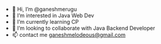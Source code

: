 - 👋 Hi, I’m @ganeshmerugu
- 👀 I’m interested in Java Web Dev
- 🌱 I’m currently learning CP
- 💞️ I’m looking to collaborate with Java Backend Developer
- 📫 contact me ganeshmelodeous@gmail.com

<!---
ganeshmerugu/ganeshmerugu is a ✨ special ✨ repository because its `README.md` (this file) appears on your GitHub profile.
You can click the Preview link to take a look at your changes.
--->
